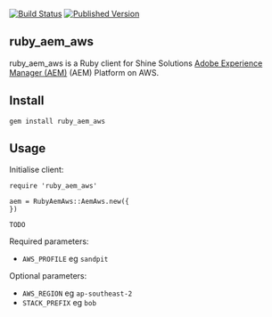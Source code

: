 [![Build Status](https://img.shields.io/travis/shinesolutions/ruby_aem.svg)](http://travis-ci.org/shinesolutions/ruby_aem)
[![Published Version](https://badge.fury.io/rb/ruby_aem.svg)](https://rubygems.org/gems/ruby_aem)

ruby_aem_aws
------------

ruby_aem_aws is a Ruby client for Shine Solutions [Adobe Experience Manager (AEM)](http://www.adobe.com/au/marketing-cloud/enterprise-content-management.html) (AEM) Platform on AWS.

<!--
[Versions History](docs/versions.md)
-->

Install
-------

    gem install ruby_aem_aws

Usage
-----

Initialise client:

    require 'ruby_aem_aws'

    aem = RubyAemAws::AemAws.new({
    })

    TODO

Required parameters:

- `AWS_PROFILE` eg `sandpit`

Optional parameters:

- `AWS_REGION` eg `ap-southeast-2` 
- `STACK_PREFIX` eg `bob`
    
    